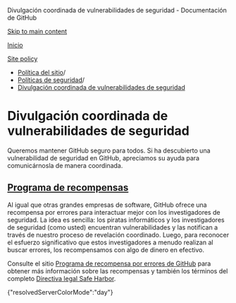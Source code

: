 Divulgación coordinada de vulnerabilidades de seguridad - Documentación de GitHub

[Skip to main content](#main-content)

[Inicio](/es)

[Site policy](/es/site-policy)

* [Política del sitio](/es/site-policy)/
* [Políticas de seguridad](/es/site-policy/security-policies)/
* [Divulgación coordinada de vulnerabilidades de seguridad](/es/site-policy/security-policies/coordinated-disclosure-of-security-vulnerabilities)

Divulgación coordinada de vulnerabilidades de seguridad
==========

Queremos mantener GitHub seguro para todos. Si ha descubierto una vulnerabilidad de seguridad en GitHub, apreciamos su ayuda para comunicárnosla de manera coordinada.

[Programa de recompensas](#bounty-program)
----------

Al igual que otras grandes empresas de software, GitHub ofrece una recompensa por errores para interactuar mejor con los investigadores de seguridad. La idea es sencilla: los piratas informáticos y los investigadores de seguridad (como usted) encuentran vulnerabilidades y las notifican a través de nuestro proceso de revelación coordinado. Luego, para reconocer el esfuerzo significativo que estos investigadores a menudo realizan al buscar errores, los recompensamos con algo de dinero en efectivo.

Consulte el sitio [Programa de recompensa por errores de GitHub](https://bounty.github.com) para obtener más información sobre las recompensas y también los términos del completo [Directiva legal Safe Harbor](/es/site-policy/security-policies/github-bug-bounty-program-legal-safe-harbor).

{"resolvedServerColorMode":"day"}
